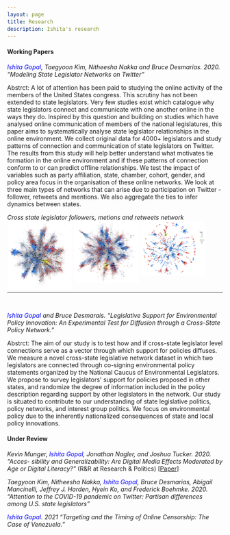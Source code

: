 ```yaml
---
layout: page
title: Research
description: Ishita's research
---
```


#### Working Papers 
*<span style="color:blue">Ishita Gopal</span>, Taegyoon Kim, Nitheesha Nakka and Bruce Desmarias. 2020. “Modeling State Legislator Networks on Twitter”*

Abstrct: A lot of attention has been paid to studying the online activity of the members of the United States congress. This scrutiny has not been extended to state legislators. Very few studies exist which catalogue why state legislators connect and communicate with one another online in the ways they do. Inspired by this question and building on studies which have analysed online communication of members of the national legislatures, this paper aims to systematically analyse state legislator relationships in the online environment. We collect original data for 4000+ legislators and study patterns of connection and communication of state legislators on Twitter. The results from this study will help better understand what motivates tie formation in the online environment and if these patterns of connection conform to or can predict offline relationships. We test the impact of variables such as party affiliation, state, chamber, cohort, gender, and policy area focus in the organisation of these online networks. We look at three main types of networks that can arise due to participation on Twitter - follower, retweets and mentions. We also aggregate the ties to infer dynamics between states. <br/>

*Cross state legislator followers, metions and retweets network*
<img src="../pages/research_img/follower_net.png" style="float: left; width: 30%; margin-right: 1%; margin-bottom: 0.5em;">
<img src="../pages/research_img/mentions_net.png" style="float: left; width: 30%; margin-right: 1%; margin-bottom: 0.5em;">
<img src="../pages/research_img/rt_net.png" style="float: left; width: 30%; margin-right: 1%; margin-bottom: 0.5em;">
<p style="clear: both;">

----
<br/>
<!---<figure>
    <img src="../pages/research_img/follower_net.png" alt="follower" width="50%" class="center"/>
    <figcaption> Follower Network </figcaption>
</figure> -->


*<span style="color:blue">Ishita Gopal</span> and Bruce Desmarais. “Legislative Support for Environmental Policy Innovation: An Experimental Test for Diffusion through a Cross-State Policy Network.”*

Abstrct: The aim of our study is to test how and if cross-state legislator level connections serve as a vector through which support for policies diffuses. We measure a novel cross-state legislative network dataset in which two legislators are connected through co-signing environmental policy statements organized by the National Caucus of Environmental Legislators. We propose to survey legislators' support for policies proposed in other states, and randomize the degree of information included in the policy description regarding support by other legislators in the network. Our study is situated to contribute to our understanding of state legislative politics, policy networks, and interest group politics. We focus on environmental policy due to the inherently nationalized consequences of state and local policy innovations. <br/>


<!--  ##### <u>“Modeling State Legislator Networks on Twitter”</u>



<!-- [click here for the most recent version of the paper]({{ BASE_PATH}}/pages/working_papers/sample-working-paper.pdf) -->


<!-- Note: this is how to write a comment in HTML. Everything in here won't show up on your webpage.-->

<!--
To increase the size of the title, use fewer # in front of the paper title.
To decrease the size of the title, use more #. 
To remove the italics, remove the * before and after the description
To remove the underline from the title, remove the <u> tags (<u> and </u>)
-->

#### Under Review 

*Kevin Munger, <span style="color:blue">Ishita Gopal</span>, Jonathan Nagler, and Joshua Tucker. 2020. “Acces- sibility and Generalizability: Are Digital Media Effects Moderated by Age or Digital Literacy?”* (R&R at Research & Politics)
[[Paper]](https://osf.io/9ftxc/) <br/>

*Taegyoon Kim, Nitheesha Nakka, <span style="color:blue">Ishita Gopal</span>, Bruce Desmarias, Abigail Mancinelli, Jeffrey J. Harden, Hyein Ko, and Frederick Boehmke. 2020. “Attention to the COVID-19 pandemic on Twitter: Partisan differences among U.S. state legislators”* <br/>

*<span style="color:blue">Ishita Gopal</span>. 2021 “Targeting and the Timing of Online Censorship: The Case of Venezuela.”*
